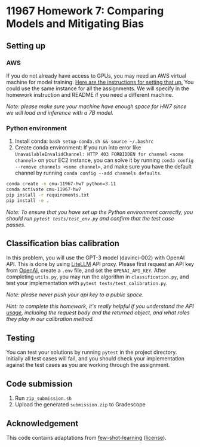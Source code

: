 # 11967 Homework 7: Comparing Models and Mitigating Bias

## Setting up

### AWS
If you do not already have access to GPUs, you may need an AWS virtual
  machine for model training.
[Here are the instructions for setting that up.](https://docs.google.com/presentation/d/1zNOkS8GmtJxMQ74g41610RVe-ZYNkGwkZfq18mr78ME/edit?usp=sharing) 
You could use the same instance for all the assignments. We will specify in the homework instruction and README if you need a different machine.

*Note: please make sure your machine have enough space for HW7 since we will load and inference with a 7B model.*

### Python environment
1. Install conda: `bash setup-conda.sh && source ~/.bashrc`
2. Create conda environment:
   If you run into error like `UnavailableInvalidChannel: HTTP 403 FORBIDDEN for channel <some channel>` on your EC2 instance, you can solve it by running `conda config --remove channels <some channel>`, and make sure you have the default channel by running `conda config --add channels defaults`.
```bash
conda create -n cmu-11967-hw7 python=3.11
conda activate cmu-11967-hw7
pip install -r requirements.txt
pip install -e .
```

*Note: To ensure that you have set up the Python environment correctly, you should run
`pytest tests/test_env.py` and confirm that the test case passes.*

## Classification bias calibration
In this problem, you will use the GPT-3 model (davinci-002) with OpenAI API. This is done by using [LiteLLM](https://www.litellm.ai/) API proxy. Please first request an API key from [OpenAI](https://platform.openai.com/api-keys), create a `.env` file, and set the `OPENAI_API_KEY`. After completing `utils.py`, you may run the algorithm in `classification.py`, and test your implementation with `pytest tests/test_calibration.py`.

*Note: please never push your api key to a public space.*

*Hint: to complete this homework, it's really helpful if you understand the API [usage](https://platform.openai.com/docs/api-reference/completions), including the request body and the returned object, and what roles they play in our calibration method.*

## Testing
You can test your solutions by running `pytest` in the project directory. Initially all test cases will fail, and you should check your implementation against the test cases as you are working through the assignment.

## Code submission
1. Run `zip_submission.sh`
2. Upload the generated `submission.zip` to Gradescope


## Acknowledgement
This code contains adaptations from [few-shot-learning](https://github.com/tonyzhaozh/few-shot-learning) ([license](copyright/few-shot-learning)).